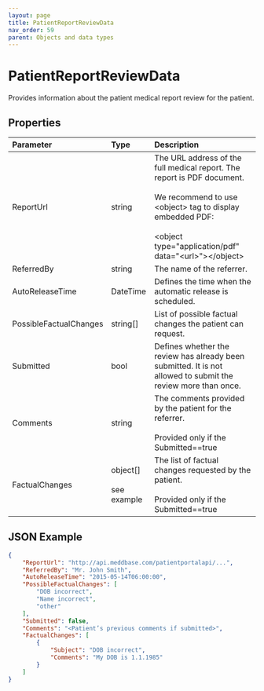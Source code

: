 ```yaml
---
layout: page
title: PatientReportReviewData
nav_order: 59
parent: Objects and data types
---
```


# PatientReportReviewData

Provides information about the patient medical report review for the patient.

## Properties

| Parameter | Type   | Description                                                 |
|:----------|:-------|:------------------------------------------------------------|
| ReportUrl | string | The URL address of the full medical report. The report is PDF document.<br><br>We recommend to use &lt;object&gt; tag to display embedded PDF:<br><br>&lt;object type="application/pdf" data="<url&gt;">&lt;/object&gt; |
| ReferredBy | string | The name of the referrer. |
| AutoReleaseTime | DateTime | Defines the time when the automatic release is scheduled. |
| PossibleFactualChanges | string[] | List of possible factual changes the patient can request. |
| Submitted | bool | Defines whether the review has already been submitted. It is not allowed to submit the review more than once. |
| Comments | string | The comments provided by the patient for the referrer.<br><br>Provided only if the Submitted==true |
| FactualChanges | object[]<br><br>see example | The list of factual changes requested by the patient.<br><br>Provided only if the Submitted==true |

## JSON Example

```json
{
    "ReportUrl": "http://api.meddbase.com/patientportalapi/...",
    "ReferredBy": "Mr. John Smith",
    "AutoReleaseTime": "2015-05-14T06:00:00",
    "PossibleFactualChanges": [
        "DOB incorrect",
        "Name incorrect",
        "other"
    ],
    "Submitted": false,
    "Comments": "<Patient’s previous comments if submitted>",
    "FactualChanges": [
        {
            "Subject": "DOB incorrect",
            "Comments": "My DOB is 1.1.1985"
        }
    ]
}
```
